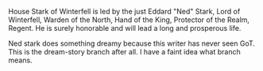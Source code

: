 House Stark of Winterfell is led by the just Eddard "Ned" Stark, Lord of
Winterfell, Warden of the North, Hand of the King, Protector of the Realm,
Regent.  He is surely honorable and will lead a long and prosperous life.

Ned stark does something dreamy because this writer has never seen GoT.
This is the dream-story branch after all.
I have a faint idea what branch means.
